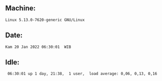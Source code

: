 ## Machine:
```
Linux 5.13.0-7620-generic GNU/Linux
```
## Date:
```
Kam 20 Jan 2022 06:30:01  WIB
```
## Idle:
```
 06:30:01 up 1 day, 21:38,  1 user,  load average: 0,06, 0,13, 0,16
```
